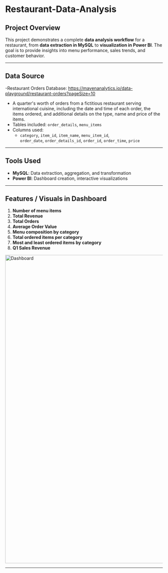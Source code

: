 # Restaurant-Data-Analysis
## Project Overview
This project demonstrates a complete **data analysis workflow** for a restaurant, from **data extraction in MySQL** to **visualization in Power BI**. The goal is to provide insights into menu performance, sales trends, and customer behavior.

---

## Data Source
-Restaurant Orders Database: https://mavenanalytics.io/data-playground/restaurant-orders?pageSize=10
- A quarter's worth of orders from a fictitious restaurant serving international cuisine, including the date and time of each order, the items ordered, and additional details on the type, name and price of the items.
- Tables included: `order_details`, `menu_items`
- Columns used:  
  - `category`, `item_id`, `item_name`, `menu_item_id`,  
    `order_date`, `order_details_id`, `order_id`, `order_time`, `price`

---
## Tools Used
- **MySQL**: Data extraction, aggregation, and transformation
- **Power BI**: Dashboard creation, interactive visualizations

---
## Features / Visuals in Dashboard
1. **Number of menu items**
2. **Total Revenue**
3. **Total Orders**
4. **Average Order Value**
5. **Menu composition by category**
6. **Total ordered items per category**
7. **Most and least ordered items by category**
8. **Q1 Sales Revenue**

<img width="1703" height="985" alt="Dashboard" src="https://github.com/user-attachments/assets/55ca4be8-577a-4416-ad22-843c88ac3788" />


---
